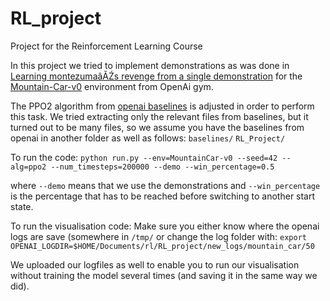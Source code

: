 # RL_project
Project for the Reinforcement Learning Course

In this project we tried to implement demonstrations as was done in
[Learning montezumaâĂŹs revenge from a single demonstration](https://blog.openai.com/learning-montezumas-revenge-from-a-single-demonstration/)
for the [Mountain-Car-v0](https://github.com/openai/gym/wiki/MountainCar-v0) environment from OpenAi gym.

The PPO2 algorithm from [openai baselines](https://github.com/openai/baselines) is adjusted in order to perform this task.
We tried extracting only the relevant files from baselines, but it turned out to be many files,
so we assume you have the baselines from openai in another folder as well as follows:
`baselines/`
`RL_Project/`


To run the code:
`python run.py --env=MountainCar-v0 --seed=42 --alg=ppo2 --num_timesteps=200000 --demo --win_percentage=0.5`

where `--demo` means that we use the demonstrations and `--win_percentage` is the percentage that has to be reached
before switching to another start state.

To run the visualisation code:
Make sure you either know where the openai logs are save (somewhere in `/tmp/` or change the log folder with:
`export OPENAI_LOGDIR=$HOME/Documents/rl/RL_project/new_logs/mountain_car/50`

We uploaded our logfiles as well to enable you to run our visualisation
without training the model several times (and saving it in the same way we did).
